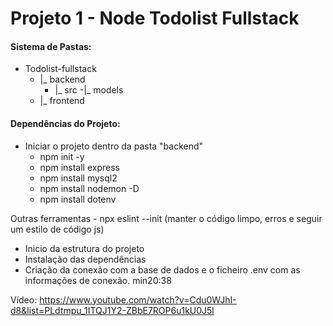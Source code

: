 # Projeto 1 - Node Todolist Fullstack


#### Sistema de Pastas:
- Todolist-fullstack
    - |_ backend
        - |_ src
            -|_ models
    - |_ frontend

#### Dependências do Projeto:
- Iniciar o projeto dentro da pasta "backend"
    - npm init -y
    - npm install express
    - npm install mysql2
    - npm install nodemon -D
    - npm install dotenv

Outras ferramentas
    - npx eslint --init (manter o código limpo, erros e seguir um estilo de código js)

- Inicio da estrutura do projeto
- Instalação das dependências
- Criação da conexão com a base de dados e o ficheiro .env com as informações de conexão.
min20:38

Vídeo: https://www.youtube.com/watch?v=Cdu0WJhI-d8&list=PLdtmpu_1ITQJ1Y2-ZBbE7ROP6u1kU0J5l